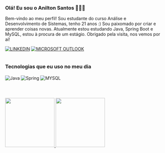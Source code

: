### Olá! Eu sou o Anilton Santos 🙋🏾‍♂️
Bem-vindo ao meu perfil! Sou estudante do curso Análise e Desenvolvimento de Sistemas, tenho 21 anos :) Sou paixomado por criar e aprender coisas novas. Atualmente estou estudando Java, Spring Boot e MySQL, estou à procura de um estágio. Obrigado pela visita, nos vemos por aí!

[![LINKEDIN](https://img.shields.io/badge/LinkedIn-0077B5?style=for-the-badge&logo=linkedin&logoColor=white)](https://www.linkedin.com/in/anilton-santos-ab5a77228/)
[![MICROSOFT OUTLOOK](https://img.shields.io/badge/Microsoft_Outlook-0078D4?style=for-the-badge&logo=microsoft-outlook&logoColor=white)](mailto:aniltonsantos21@outlook.com)

#

### Tecnologias que eu uso no meu dia

<div style="display:  inline_block">
<img align="center" alt="Java" src="https://img.shields.io/badge/Java-ED8B00?style=for-the-badge&logo=openjdk&logoColor=white"/>
<img align="center" alt="Spring" src="https://img.shields.io/badge/Spring-6DB33F?style=for-the-badge&logo=spring&logoColor=white"/>
<img align="center" alt="MYSQL" src="https://img.shields.io/badge/MySQL-005C84?style=for-the-badge&logo=mysql&logoColor=white"/>
</div><br/>

#
<div>
  <a href="https://github.com/AniltonSantos2304/AniltonSantos2304">
  <img height="160em" src="https://github-readme-stats.vercel.app/api?username=AniltonSantos2304&show_icons=true&theme=dark"/>
  <img height="160em" src="https://github-readme-stats.vercel.app/api/top-langs/?username=AniltonSantos2304&layout=compact&theme=dark"/>
</div>

